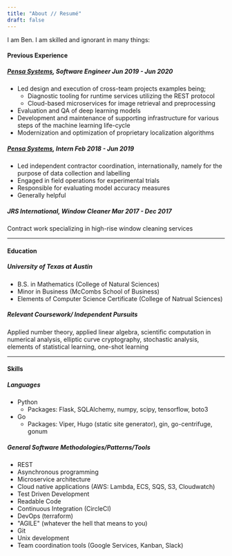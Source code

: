 ```yaml
---
title: "About // Resumé"
draft: false
---
```


I am Ben. I am skilled and ignorant in many things:

#### Previous Experience

##### [Pensa Systems](https://www.pensasystems.com/),    Software Engineer    Jun 2019 - Jun 2020
- Led design and execution of cross-team projects examples being;
    - Diagnostic tooling for runtime services utilizing the REST protocol
    - Cloud-based microservices for image retrieval and preprocessing
- Evaluation and QA of deep learning models
- Development and maintenance of supporting infrastructure for various steps of the machine learning life-cycle
- Modernization and optimization of proprietary localization algorithms

##### [Pensa Systems](https://www.pensasystems.com/),    Intern    Feb 2018 - Jun 2019
- Led independent contractor coordination, internationally, namely for the purpose of data collection and labelling
- Engaged in field operations for experimental trials
- Responsible for evaluating model accuracy measures
- Generally helpful

##### JRS International,    Window Cleaner    Mar 2017 - Dec 2017
Contract work specializing in high-rise window cleaning services

---

#### Education

##### University of Texas at Austin
- B.S. in Mathematics (College of Natural Sciences)
- Minor in Business (McCombs School of Business)
- Elements of Computer Science Certificate (College of Natrual Sciences)

##### Relevant Coursework/ Independent Pursuits
Applied number theory, applied linear algebra, scientific computation in numerical analysis, elliptic curve cryptography, stochastic analysis,
elements of statistical learning, one-shot learning

---

#### Skills

##### Languages
- Python 
    - Packages: Flask, SQLAlchemy, numpy, scipy, tensorflow, boto3
- Go
    - Packages: Viper, Hugo (static site generator), gin, go-centrifuge, gonum

##### General Software Methodologies/Patterns/Tools
- REST
- Asynchronous programming
- Microservice architecture
- Cloud native applications (AWS: Lambda, ECS, SQS, S3, Cloudwatch)
- Test Driven Development
- Readable Code
- Continuous Integration (CircleCI)
- DevOps (terraform)
- "AGILE" (whatever the hell that means to you)
- Git
- Unix development
- Team coordination tools (Google Services, Kanban, Slack)

